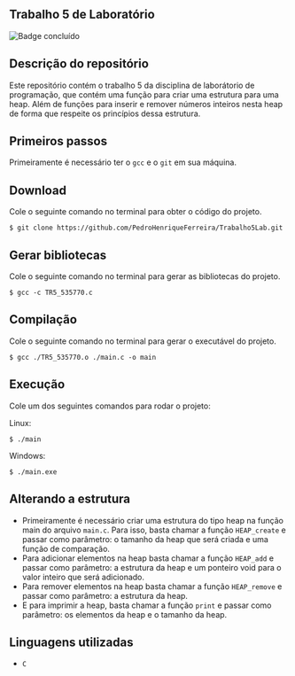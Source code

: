 ## Trabalho 5 de Laboratório
![Badge concluído](http://img.shields.io/static/v1?label=STATUS&message=CONCLUÍDO&color=GREEN&style=for-the-badge)

## Descrição do repositório
Este repositório contém o trabalho 5 da disciplina de laborátorio de programação, que contém uma função para criar uma estrutura para uma heap. Além de funções para inserir e remover números inteiros nesta heap de forma que respeite os princípios dessa estrutura.

## Primeiros passos
Primeiramente é necessário ter o `gcc` e o `git` em sua máquina.

## Download
Cole o seguinte comando no terminal para obter o código do projeto.
```
$ git clone https://github.com/PedroHenriqueFerreira/Trabalho5Lab.git 
```

## Gerar bibliotecas
Cole o seguinte comando no terminal para gerar as bibliotecas do projeto.
```
$ gcc -c TR5_535770.c
```

## Compilação
Cole o seguinte comando no terminal para gerar o executável do projeto.
```
$ gcc ./TR5_535770.o ./main.c -o main
``` 

## Execução
Cole um dos seguintes comandos para rodar o projeto:

Linux:
```
$ ./main
```

Windows:
```
$ ./main.exe
```

## Alterando a estrutura
- Primeiramente é necessário criar uma estrutura do tipo heap na função main do arquivo `main.c`. Para isso, basta chamar a função `HEAP_create` e passar como parâmetro: o tamanho da heap que será criada e uma função de comparação.
- Para adicionar elementos na heap basta chamar a função `HEAP_add` e passar como parâmetro: a estrutura da heap e um ponteiro void para o valor inteiro que será adicionado.
- Para remover elementos na heap basta chamar a função `HEAP_remove` e passar como parâmetro: a estrutura da heap.
- E para imprimir a heap, basta chamar a função `print` e passar como parâmetro: os elementos da heap e o tamanho da heap.

## Linguagens utilizadas
- `C`